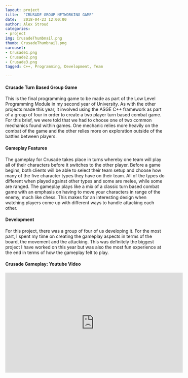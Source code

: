 ```yaml
---
layout: project
title:  "CRUSADE GROUP NETWORKING GAME"
date:   2018-04-23 12:00:00
author: Alex Stroud
categories:
- project
img: CrusadeThumbnail.png
thumb: CrusadeThumbnail.png
carousel:
- Crusade1.png
- Crusade2.png
- Crusade3.png
tagged: C++, Programming, Development, Team

---
```


#### Crusade Turn Based Group Game

This is the final programming game to be made as part of the Low Level Programming Module in my second year of University. As with the other projects made this year, it involved using the ASGE C++ framework as part of a group of four in order to create a two player turn based combat game. For this brief, we were told that we had to choose one of two common mechanics found within games. One mechanic relies more heavily on the combat of the game and the other relies more on exploration outside of the battles between players.


#### Gameplay Features
The gameplay for Crusade takes place in turns whereby one team will play all of their characters before it switches to the other player. Before a game begins, both clients will be able to select their team setup and choose how many of the five character types they have on their team. All of the types do different when played against other types and some are melee, while some are ranged. The gameplay plays like a mix of a classic turn based combat game with an emphasis on having to move your characters in range of the enemy, much like chess. This makes for an interesting design when watching players come up with different ways to handle attacking each other.



#### Development
For this project, there was a group of four of us developing it. For the most part, I spent my time on creating the gameplay aspects in terms of the board, the movement and the attacking. This was definitely the biggest project I have worked on this year but was also the most fun experience at the end in terms of how the gameplay felt to play.


#### Crusade Gameplay: Youtube Video
<iframe width="560" height="315" src="https://www.youtube.com/embed/EcyB8aBJD9g" frameborder="0" allow="accelerometer; autoplay; encrypted-media; gyroscope; picture-in-picture" allowfullscreen></iframe>
